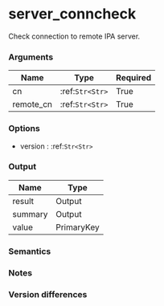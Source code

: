 [//]: # (THE CONTENT BELOW IS GENERATED. DO NOT EDIT.)
# server_conncheck
Check connection to remote IPA server.

### Arguments
|Name|Type|Required
|-|-|-
|cn|:ref:`Str<Str>`|True
|remote_cn|:ref:`Str<Str>`|True

### Options
* version : :ref:`Str<Str>`

### Output
|Name|Type
|-|-
|result|Output
|summary|Output
|value|PrimaryKey

[//]: # (ADD YOUR NOTES BELOW. THESE WILL BE PICKED EVERY TIME THE DOCS ARE REGENERATED. //end)
### Semantics

### Notes

### Version differences